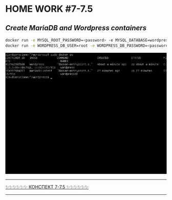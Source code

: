 # HOME WORK #7-7.5
## _Create MariaDB and Wordpress containers_
```sh
docker run -e MYSQL_ROOT_PASSWORD=<password> -e MYSQL_DATABASE=wordpress --name wordpressdb -v "$PWD/database":/var/lib/mysql -d mariadb:latest
docker run -e WORDPRESS_DB_USER=root -e WORDPRESS_DB_PASSWORD=<password> --name wordpress --link wordpressdb:mysql -p 80:80 -v "$PWD/html":/var/www/html -d wordpress
```
![docker ps](./img/docker_ps.png)

*****************************************************************
[✨✨✨✨✨✨ КОНСПЕКТ 7-7.5 ✨✨✨✨✨✨](./conspect.txt)
*****************************************************************
